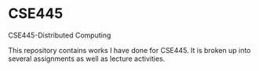 # CSE445
CSE445-Distributed Computing 


This repository contains works I have done for CSE445.
It is broken up into several assignments as well as lecture activities.
